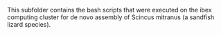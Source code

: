 This subfolder contains the bash scripts that were executed on the ibex computing cluster for de novo assembly of Scincus mitranus (a sandfish lizard species).
